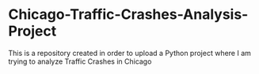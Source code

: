 # Chicago-Traffic-Crashes-Analysis-Project
This is a repository created in order to upload a Python project where I am trying to analyze Traffic Crashes in Chicago

